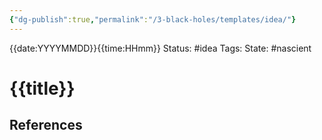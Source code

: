 ```yaml
---
{"dg-publish":true,"permalink":"/3-black-holes/templates/idea/"}
---
```


{{date:YYYYMMDD}}{{time:HHmm}}
Status: #idea
Tags: 
State: #nascient
# {{title}}



## References

